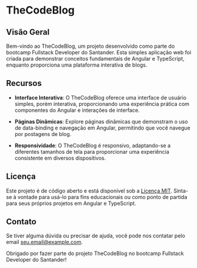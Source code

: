# TheCodeBlog

## Visão Geral

Bem-vindo ao TheCodeBlog, um projeto desenvolvido como parte do bootcamp Fullstack Developer do Santander. Esta simples aplicação web foi criada para demonstrar conceitos fundamentais de Angular e TypeScript, enquanto proporciona uma plataforma interativa de blogs.

## Recursos

- **Interface Interativa**: O TheCodeBlog oferece uma interface de usuário simples, porém interativa, proporcionando uma experiência prática com componentes do Angular e interações de interface.

- **Páginas Dinâmicas**: Explore páginas dinâmicas que demonstram o uso de data-binding e navegação em Angular, permitindo que você navegue por postagens de blog.

- **Responsividade**: O TheCodeBlog é responsivo, adaptando-se a diferentes tamanhos de tela para proporcionar uma experiência consistente em diversos dispositivos.

## Licença

Este projeto é de código aberto e está disponível sob a [Licença MIT](LICENSE). Sinta-se à vontade para usá-lo para fins educacionais ou como ponto de partida para seus próprios projetos em Angular e TypeScript.

## Contato

Se tiver alguma dúvida ou precisar de ajuda, você pode nos contatar pelo email [seu.email@example.com](joaoescandielb@gmail.com).

Obrigado por fazer parte do projeto TheCodeBlog no bootcamp Fullstack Developer do Santander!
